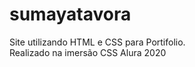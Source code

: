 # sumayatavora
Site  utilizando HTML e CSS para  Portifolio.
<br>Realizado na imersão CSS Alura 2020
